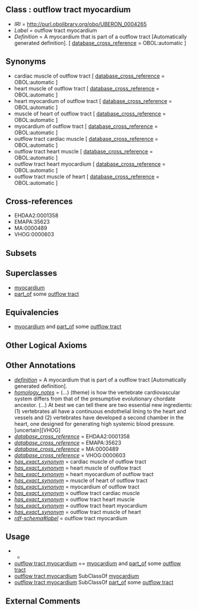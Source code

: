 
## Class : outflow tract myocardium

 * *IRI* = http://purl.obolibrary.org/obo/UBERON_0004265
 * *Label* = outflow tract myocardium
 * *Definition* = A myocardium that is part of a outflow tract [Automatically generated definition]. [ [database_cross_reference](../../ef/oboInOwl#hasDbXref.md) = OBOL:automatic ]

## Synonyms

 * cardiac muscle of outflow tract [ [database_cross_reference](../../ef/oboInOwl#hasDbXref.md) = OBOL:automatic ]
 * heart muscle of outflow tract [ [database_cross_reference](../../ef/oboInOwl#hasDbXref.md) = OBOL:automatic ]
 * heart myocardium of outflow tract [ [database_cross_reference](../../ef/oboInOwl#hasDbXref.md) = OBOL:automatic ]
 * muscle of heart of outflow tract [ [database_cross_reference](../../ef/oboInOwl#hasDbXref.md) = OBOL:automatic ]
 * myocardium of outflow tract [ [database_cross_reference](../../ef/oboInOwl#hasDbXref.md) = OBOL:automatic ]
 * outflow tract cardiac muscle [ [database_cross_reference](../../ef/oboInOwl#hasDbXref.md) = OBOL:automatic ]
 * outflow tract heart muscle [ [database_cross_reference](../../ef/oboInOwl#hasDbXref.md) = OBOL:automatic ]
 * outflow tract heart myocardium [ [database_cross_reference](../../ef/oboInOwl#hasDbXref.md) = OBOL:automatic ]
 * outflow tract muscle of heart [ [database_cross_reference](../../ef/oboInOwl#hasDbXref.md) = OBOL:automatic ]

## Cross-references

 * EHDAA2:0001358
 * EMAPA:35623
 * MA:0000489
 * VHOG:0000603

## Subsets


## Superclasses

 * [myocardium](../../UBERON/49/UBERON_0002349.md)
 * [part_of](../../BFO/50/BFO_0000050.md) some [outflow tract](../../UBERON/45/UBERON_0004145.md)

## Equivalencies

 * [myocardium](../../UBERON/49/UBERON_0002349.md) and [part_of](../../BFO/50/BFO_0000050.md) some [outflow tract](../../UBERON/45/UBERON_0004145.md)

## Other Logical Axioms


## Other Annotations

 * *[definition](../../IAO/15/IAO_0000115.md)* = A myocardium that is part of a outflow tract [Automatically generated definition].
 * *[homology_notes](../../UBPROP/03/UBPROP_0000003.md)* = (...) (theme) is how the vertebrate cardiovascular system differs from that of the presumptive evolutionary chordate ancestor. (...) At best we can tell there are two essential new ingredients: (1) vertebrates all have a continuous endothelial lining to the heart and vessels and (2) vertebrates have developed a second chamber in the heart, one designed for generating high systemic blood pressure.[uncertain][VHOG]
 * *[database_cross_reference](../../ef/oboInOwl#hasDbXref.md)* = EHDAA2:0001358
 * *[database_cross_reference](../../ef/oboInOwl#hasDbXref.md)* = EMAPA:35623
 * *[database_cross_reference](../../ef/oboInOwl#hasDbXref.md)* = MA:0000489
 * *[database_cross_reference](../../ef/oboInOwl#hasDbXref.md)* = VHOG:0000603
 * *[has_exact_synonym](../../ym/oboInOwl#hasExactSynonym.md)* = cardiac muscle of outflow tract
 * *[has_exact_synonym](../../ym/oboInOwl#hasExactSynonym.md)* = heart muscle of outflow tract
 * *[has_exact_synonym](../../ym/oboInOwl#hasExactSynonym.md)* = heart myocardium of outflow tract
 * *[has_exact_synonym](../../ym/oboInOwl#hasExactSynonym.md)* = muscle of heart of outflow tract
 * *[has_exact_synonym](../../ym/oboInOwl#hasExactSynonym.md)* = myocardium of outflow tract
 * *[has_exact_synonym](../../ym/oboInOwl#hasExactSynonym.md)* = outflow tract cardiac muscle
 * *[has_exact_synonym](../../ym/oboInOwl#hasExactSynonym.md)* = outflow tract heart muscle
 * *[has_exact_synonym](../../ym/oboInOwl#hasExactSynonym.md)* = outflow tract heart myocardium
 * *[has_exact_synonym](../../ym/oboInOwl#hasExactSynonym.md)* = outflow tract muscle of heart
 * *[rdf-schema#label](../../el/rdf-schema#label.md)* = outflow tract myocardium

## Usage

 * -
 * [outflow tract myocardium](../../UBERON/65/UBERON_0004265.md) == [myocardium](../../UBERON/49/UBERON_0002349.md) and [part_of](../../BFO/50/BFO_0000050.md) some [outflow tract](../../UBERON/45/UBERON_0004145.md)
 * [outflow tract myocardium](../../UBERON/65/UBERON_0004265.md) SubClassOf [myocardium](../../UBERON/49/UBERON_0002349.md)
 * [outflow tract myocardium](../../UBERON/65/UBERON_0004265.md) SubClassOf [part_of](../../BFO/50/BFO_0000050.md) some [outflow tract](../../UBERON/45/UBERON_0004145.md)

## External Comments

